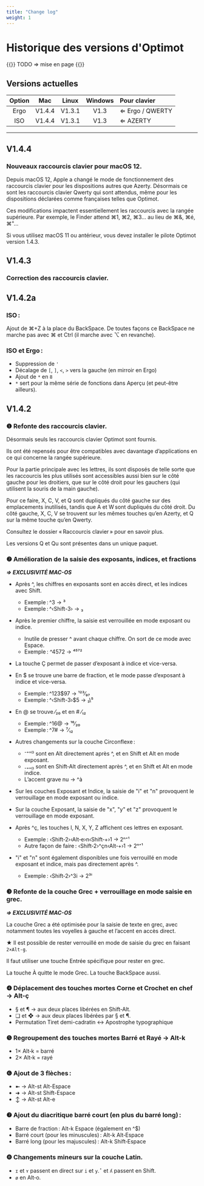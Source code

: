 ```yaml
---
title: "Change log"
weight: 1
---
```


# Historique des versions d'Optimot

{{<hint danger>}}
TODO ⇒ mise en page
{{</hint>}}

## Versions actuelles

| Option | Mac | Linux | Windows | Pour clavier |
|:---:|:---:|:---:|:---:|:---|
| Ergo | V1.4.4 | V1.3.1 | V1.3 | ⇐ Ergo / QWERTY |
| ISO  | V1.4.4 | V1.3.1 | V1.3 | ⇐ AZERTY |

___

## V1.4.4

### Nouveaux raccourcis clavier pour macOS 12.

Depuis macOS 12, Apple a changé le mode de fonctionnement des raccourcis clavier pour les dispositions autres que Azerty. Désormais ce sont les raccourcis clavier Qwerty qui sont attendus, même pour les dispositions déclarées comme françaises telles que Optimot.

Ces modifications impactent essentiellement les raccourcis avec la rangée supérieure. Par exemple, le Finder attend ⌘1, ⌘2, ⌘3… au lieu de ⌘&, ⌘é, ⌘"…

Si vous utilisez macOS 11 ou antérieur, vous devez installer le pilote Optimot version 1.4.3.

## V1.4.3

### Correction des raccourcis clavier.

## V1.4.2a

### ISO :

Ajout de ⌘+Z à la place du BackSpace. De toutes façons ce BackSpace ne marche pas avec ⌘ et Ctrl (il marche avec ⌥ en revanche). 

### ISO et Ergo :

* Suppression de `'`
* Décalage de `[`, `]`, `<`, `>` vers la gauche (en mirroir en Ergo)
* Ajout de `*` en `8`
* `*` sert pour la même série de fonctions dans Aperçu (et peut-être ailleurs).

## V1.4.2

### ❶ Refonte des raccourcis clavier.

Désormais seuls les raccourcis clavier Optimot sont fournis.

Ils ont été repensés pour être compatibles avec davantage d’applications en ce qui concerne la rangée supérieure.

Pour la partie principale avec les lettres, ils sont disposés de telle sorte que les raccourcis les plus utilisés sont accessibles aussi bien sur le côté gauche pour les droitiers, que sur le côté droit pour les gauchers (qui utilisent la souris de la main gauche).

Pour ce faire, X, C, V, et Q sont dupliqués du côté gauche sur des emplacements inutilisés, tandis que A et W sont dupliqués du côté droit. Du côté gauche, X, C, V se trouvent sur les mêmes touches qu’en Azerty, et Q sur la même touche qu’en Qwerty.

Consultez le dossier « Raccourcis clavier » pour en savoir plus.

Les versions Q et Qu sont présentes dans un unique paquet.

### ❷ Amélioration de la saisie des exposants, indices, et fractions

__*⇒ EXCLUSIVITÉ MAC-OS*__

- Après ^, les chiffres en exposants sont en accès direct, et les indices avec Shift.
  - Exemple : ^3 → ³
  - Exemple : ^‹Shift-3› → ₃

- Après le premier chiffre, la saisie est verrouillée en mode exposant ou indice.
  - Inutile de presser ^ avant chaque chiffre. On sort de ce mode avec Espace.
  - Exemple : ^4572  → ⁴⁵⁷²
- La touche Ç permet de passer d’exposant à indice et vice-versa.
- En $ se trouve une barre de fraction, et le mode passe d’exposant à indice et vice-versa.
  - Exemple : ^123$97  → ¹²³⁄₉₇ 
  - Exemple : ^‹Shift-3›$5  → ₃\⁵ 
- En @ se trouve  ⁄₂₀ et en #  ⁄₁₂
  - Exemple : ^16@ → ¹⁶⁄₂₀
  - Exemple : ^7# → ⁷⁄₁₂

- Autres changements sur la couche Circonflexe :
  - ⁻⁺⁼⁽⁾ sont en Alt directement après ^, et en Shift et Alt en mode exposant.
  - ₋₊₌₍₎ sont en Shift‑Alt directement après ^, et en Shift et Alt en mode indice.
  - L’accent grave nu → ^à
- Sur les couches Exposant et Indice, la saisie de "i" et "n" provoquent le verrouillage en mode exposant ou indice.
- Sur la couche Exposant, la saisie de "x", "y" et "z" provoquent le verrouillage en mode exposant.
- Après ^ç, les touches I, N, X, Y, Z affichent ces lettres en exposant.
  - Exemple : ‹Shift‑2›‹Alt‑e›n‹Shift‑+›1  → 2ⁿ⁺¹
  - Autre façon de faire : ‹Shift‑2›^çn‹Alt‑+›1  → 2ⁿ⁺¹
- "i" et "n" sont également disponibles une fois verrouillé en mode exposant et indice, mais pas directement après ^.
  - Exemple : ‹Shift‑2›^3i  → 2³ⁱ

### ❸ Refonte de la couche Grec + verrouillage en mode saisie en grec.

__*⇒ EXCLUSIVITÉ MAC-OS*__

La couche Grec a été optimisée pour la saisie de texte en grec, avec notamment toutes les voyelles à gauche et l’accent en accès direct.

★ Il est possible de rester verrouillé en mode de saisie du grec en faisant `2×Alt-g`.

Il faut utiliser une touche Entrée spécifique pour rester en grec.

La touche À quitte le mode Grec. La touche BackSpace aussi. 

### ❹ Déplacement des touches mortes Corne et Crochet en chef → Alt-ç

- § et ¶ → aux deux places libérées en Shift‑Alt.
- ❏ et ❖ → aux deux places libérées par § et ¶.
- Permutation Tiret demi-cadratin ↔ Apostrophe typographique

### ❺ Regroupement des touches mortes Barré et Rayé → Alt-k

- 1× Alt‑k = barré
- 2× Alt‑k = rayé 

### ❻ Ajout de 3 flèches :

- ➼ → Alt-st Alt-Espace
- ➜ → Alt-st Shift-Espace
- ↕ → Alt-st Alt-e

### ❼ Ajout du diacritique barré court (en plus du barré long) :

- Barre de fraction : Alt-k Espace (également en ^$)
- Barré court (pour les minuscules) : Alt-k Alt‑Espace
- Barré long (pour les majuscules) : Alt-k Shift‑Espace

### ❽ Changements mineurs sur la couche Latin.

- `ɪ` et `ʏ` passent en direct sur `i` et `y`.  ̽` `et `ʎ` passent en Shift.
- `ø` en Alt‑o.